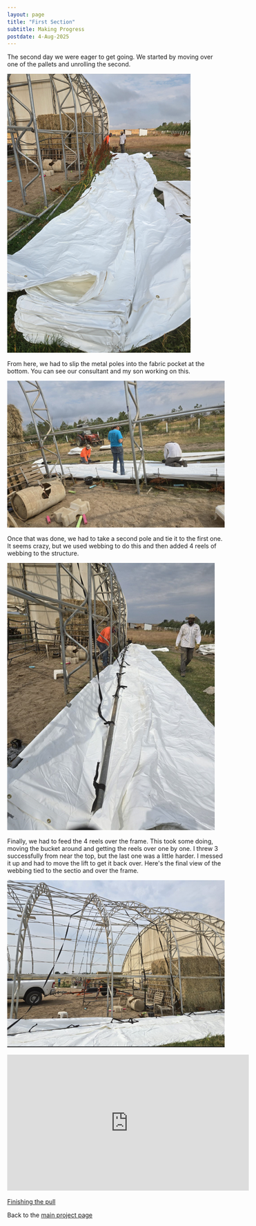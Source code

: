 ```yaml
---
layout: page
title: "First Section"
subtitle: Making Progress
postdate: 4-Aug-2025
---
```

The second day we were eager to get going. We started by moving over one of the pallets and unrolling the second.

![Unrolling the second pallet](/assets/img/arena/arena_unrolling_second_pallet.png)

From here, we had to slip the metal poles into the fabric pocket at the bottom. You can see our consultant and my son working on this.

![Inserting poles into the fabric](/assets/img/arena/arena_inserting_poles.png)

Once that was done, we had to take a second pole and tie it to the first one. It seems crazy, but we used webbing to do this and then added 4 reels of webbing to the structure.

![Tying the poles together](/assets/img/arena/arena_tying_poles.png)

Finally, we had to feed the 4 reels over the frame. This took some doing, moving the bucket around and getting the reels over one by one. I threw 3 successfully from near the top, but the last one was a little harder. I messed it up and had to move the lift to get it back over. Here's the final view of the webbing tied to the sectio and over the frame.

![Webbing over the frame](/assets/img/arena/arena_webbing_over_frame.png)



<iframe width="560" height="315" src="https://www.youtube.com/embed/CZbKupzJyxw?si=M4CVn-crkUisHKqn" title="YouTube video player" frameborder="0" allow="accelerometer; autoplay; clipboard-write; encrypted-media; gyroscope; picture-in-picture; web-share" referrerpolicy="strict-origin-when-cross-origin" allowfullscreen></iframe>

[Finishing the pull](https://youtube.com/shorts/r3Xk8Vvp9aE?feature=share)

Back to the [main project page](/projects/arenaroof/)